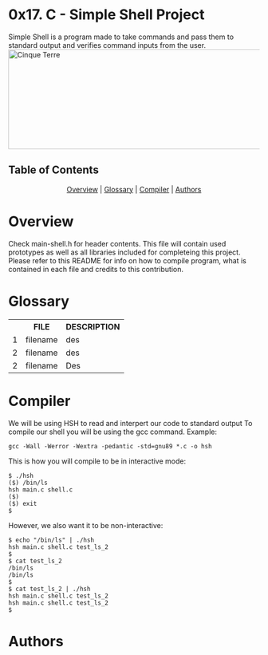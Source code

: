 <p align="center">
<h1>0x17. C - Simple Shell Project</h1>
Simple Shell is a program made to take commands and pass them to standard output and verifies command inputs from the user.

<div class="gallery">
  <a target="_blank" href="https://miro.medium.com/max/3200/0*-OOMpchdZWQZr4zw">
    <img src="https://miro.medium.com/max/3200/0*-OOMpchdZWQZr4zw" alt="Cinque Terre" width="700" height="200">
  </a>
  
</div>

<h2>Table of Contents</h2>
<p align="center">
<a href="#overview">Overview</a> | <a href="#glossary">Glossary</a> | <a href="#compiler">Compiler</a> | <a href="#authors">Authors</a>
</p>

<h1>Overview</h1>
Check main-shell.h for header contents.
This file will contain used prototypes as well as all libraries included for completeing this project. Please refer to this README for info on how to compile program, what is contained in each file and credits to this contribution.





<h1>Glossary</h1>
<table>
  <tr>
    <th></th>
    <th scope="col">FILE</th>
    <th scope="col">DESCRIPTION</th>
  </tr>

  <tr>
    <td>1</td>
    <td>filename</td>
    <td>des</td>
  </tr>

  <tr>
    <td>2</td>
    <td>filename</td>
    <td>des</td>
  </tr>
    
  <tr>
    <td>2</td>
    <td>filename</td>
    <td>Des</td>
  </tr>
</table>

<h1>Compiler</h1>

We will be using HSH to read and interpert our code to standard output
To compile our shell you will be using the gcc command.
Example:
```
gcc -Wall -Werror -Wextra -pedantic -std=gnu89 *.c -o hsh
```
This is how you will compile to be in interactive mode:
```
$ ./hsh
($) /bin/ls
hsh main.c shell.c
($)
($) exit
$
```
However, we also want it to be non-interactive:
```
$ echo "/bin/ls" | ./hsh
hsh main.c shell.c test_ls_2
$
$ cat test_ls_2
/bin/ls
/bin/ls
$
$ cat test_ls_2 | ./hsh
hsh main.c shell.c test_ls_2
hsh main.c shell.c test_ls_2
$
```
<h1>Authors</h1>
<p><a href=""</a></p>
